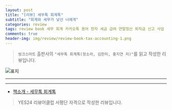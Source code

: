 ```yaml
---  
layout: post  
title: "[리뷰] 세무톡 회계톡"  
subtitle: "회계와 세무가 낯선 너에게"  
categories: review  
tags: review book 세무 회계 카카오톡 용어 한자 세금 급여 연말정산 퇴직금 신고 사업 기타소득 지방세 국세 부동산 주식 경영    
comments: true  
header-img: img/review/review-book-tax-accounting-1.png
---  
```

  
> `씽크스마트` 출판사의 `"세무톡 회계톡(정소라, 김한미, 홍지연 저)"`를 읽고 작성한 리뷰입니다.  

![표지](https://theorydb.github.io/assets/img/review/review-book-tax-accounting-1.png)  

---

> 

---

* [책소개 - 세무톡 회계톡](https://www.yes24.com/Product/Goods/122141007)

> YES24 리뷰어클럽 서평단 자격으로 작성한 리뷰입니다.